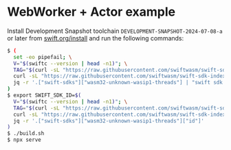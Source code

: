 # WebWorker + Actor example

Install Development Snapshot toolchain `DEVELOPMENT-SNAPSHOT-2024-07-08-a` or later from [swift.org/install](https://www.swift.org/install/) and run the following commands:

```sh
$ (
  set -eo pipefail; \
  V="$(swiftc --version | head -n1)"; \
  TAG="$(curl -sL "https://raw.githubusercontent.com/swiftwasm/swift-sdk-index/refs/heads/main/v1/tag-by-version.json" | jq -e -r --arg v "$V" '.[$v] | .[-1]')"; \
  curl -sL "https://raw.githubusercontent.com/swiftwasm/swift-sdk-index/refs/heads/main/v1/builds/$TAG.json" | \
  jq -r '.["swift-sdks"]["wasm32-unknown-wasip1-threads"] | "swift sdk install \"\(.url)\" --checksum \"\(.checksum)\""' | sh -x
)
$ export SWIFT_SDK_ID=$(
  V="$(swiftc --version | head -n1)"; \
  TAG="$(curl -sL "https://raw.githubusercontent.com/swiftwasm/swift-sdk-index/refs/heads/main/v1/tag-by-version.json" | jq -e -r --arg v "$V" '.[$v] | .[-1]')"; \
  curl -sL "https://raw.githubusercontent.com/swiftwasm/swift-sdk-index/refs/heads/main/v1/builds/$TAG.json" | \
  jq -r '.["swift-sdks"]["wasm32-unknown-wasip1-threads"]["id"]'
)
$ ./build.sh
$ npx serve
```
